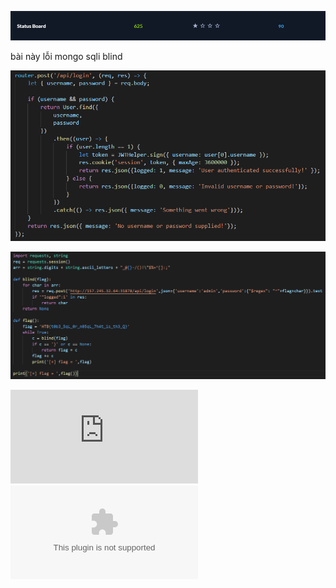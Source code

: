 
![Tên link với chú thích](https://github.com/magnetohvcs/ctf/blob/main/ctf-hackthebox/Auth0-CTF/web_status_board/Untitled1.png)
<br />

bài này lỗi mongo sqli blind

![Tên link với chú thích](https://github.com/magnetohvcs/ctf/blob/main/ctf-hackthebox/Auth0-CTF/web_status_board/Untitled.png)

![Tên link với chú thích](https://github.com/magnetohvcs/ctf/blob/main/ctf-hackthebox/Auth0-CTF/web_status_board/Untitled3.png)

![solution.py](https://raw.githubusercontent.com/magnetohvcs/ctf/main/ctf-hackthebox/Auth0-CTF/web_status_board/solution.py)
![source của bài này](https://github.com/magnetohvcs/ctf/raw/main/ctf-hackthebox/Auth0-CTF/web_status_board/web_status_board.zip)
